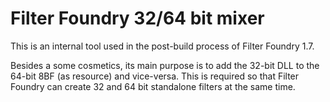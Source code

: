 # Filter Foundry 32/64 bit mixer

This is an internal tool used in the post-build process of Filter Foundry 1.7.

Besides a some cosmetics, its main purpose is to add the 32-bit DLL to the 64-bit 8BF (as resource) and vice-versa. This is required so that Filter Foundry can create 32 and 64 bit standalone filters at the same time.
